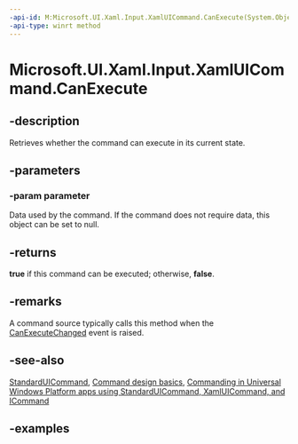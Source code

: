 ```yaml
---
-api-id: M:Microsoft.UI.Xaml.Input.XamlUICommand.CanExecute(System.Object)
-api-type: winrt method
---
```


<!-- Method syntax.
public bool XamlUICommand.CanExecute(Object parameter)
-->

# Microsoft.UI.Xaml.Input.XamlUICommand.CanExecute

## -description

Retrieves whether the command can execute in its current state.

## -parameters

### -param parameter

Data used by the command. If the command does not require data, this object can be set to null.

## -returns

**true** if this command can be executed; otherwise, **false**.

## -remarks

A command source typically calls this method when the [CanExecuteChanged](xamluicommand_canexecutechanged.md) event is raised.

## -see-also

[StandardUICommand](standarduicommand.md), [Command design basics](/windows/uwp/layout/commanding-basics), [Commanding in Universal Windows Platform apps using StandardUICommand, XamlUICommand, and ICommand](/windows/apps/design/controls/commanding)

## -examples
